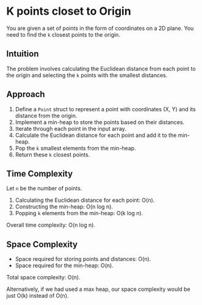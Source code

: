 # K points closet to Origin

You are given a set of points in the form of coordinates on a 2D plane. You need to find the `k` closest points to the origin.

## Intuition

The problem involves calculating the Euclidean distance from each point to the origin and selecting the `k` points with the smallest distances.

## Approach

1. Define a `Point` struct to represent a point with coordinates (X, Y) and its distance from the origin.
2. Implement a min-heap to store the points based on their distances.
3. Iterate through each point in the input array.
4. Calculate the Euclidean distance for each point and add it to the min-heap.
5. Pop the `k` smallest elements from the min-heap.
6. Return these `k` closest points.

## Time Complexity

Let `n` be the number of points.

1. Calculating the Euclidean distance for each point: O(n).
2. Constructing the min-heap: O(n log n).
3. Popping `k` elements from the min-heap: O(k log n).

Overall time complexity: O(n log n).

## Space Complexity

- Space required for storing points and distances: O(n).
- Space required for the min-heap: O(n).

Total space complexity: O(n).

Alternatively, if we had used a max heap, our space complexity would be just O(k) instead of O(n).